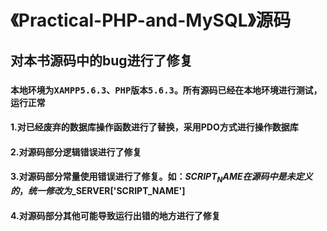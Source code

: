 # 《Practical-PHP-and-MySQL》源码
##      对本书源码中的bug进行了修复
###      `本地环境为XAMPP5.6.3、PHP版本5.6.3。所有源码已经在本地环境进行测试，运行正常`
####     1.对已经废弃的数据库操作函数进行了替换，采用PDO方式进行操作数据库
####     2.对源码部分逻辑错误进行了修复
####     3.对源码部分常量使用错误进行了修复。如：$SCRIPT_NAME在源码中是未定义的，统一修改为$_SERVER['SCRIPT_NAME']
####     4.对源码部分其他可能导致运行出错的地方进行了修复
